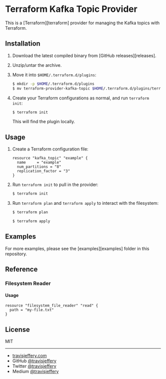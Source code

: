 # Terraform Kafka Topic Provider

This is a [Terraform][terraform] provider for managing the Kafka topics with
Terraform.


## Installation

1. Download the latest compiled binary from [GitHub releases][releases].

1. Unzip/untar the archive.

1. Move it into `$HOME/.terraform.d/plugins`:

    ```sh
    $ mkdir -p $HOME/.terraform.d/plugins
    $ mv terraform-provider-kafka-topic $HOME/.terraform.d/plugins/terraform-provider-kafka-topic
    ```

1. Create your Terraform configurations as normal, and run `terraform init`:

    ```sh
    $ terraform init
    ```

    This will find the plugin locally.


## Usage

1. Create a Terraform configuration file:

    ```hcl
    resource "kafka_topic" "example" {
      name     = "example"
      num_partitions = "8"
      replication_factor = "3"
    }
    ```

1. Run `terraform init` to pull in the provider:

    ```sh
    $ terraform init
    ```

1. Run `terraform plan` and `terraform apply` to interact with the filesystem:

    ```sh
    $ terraform plan

    $ terraform apply
    ```

## Examples

For more examples, please see the [examples][examples] folder in this
repository.

## Reference

### Filesystem Reader

#### Usage

```hcl
resource "filesystem_file_reader" "read" {
  path = "my-file.txt"
}
```

## License

MIT

---

- [travisjeffery.com](http://travisjeffery.com)
- GitHub [@travisjeffery](https://github.com/travisjeffery)
- Twitter [@travisjeffery](https://twitter.com/travisjeffery)
- Medium [@travisjeffery](https://medium.com/@travisjeffery)
